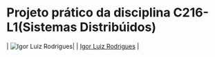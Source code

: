 # Projeto prático da disciplina C216-L1(Sistemas Distribúidos)

| ![Igor Luiz Rodrigues](https://avatars.githubusercontent.com/u/89806466?s=400&u=e8107d3d169b3775f289e49470b097b45d778d68&v=4)|
| [Igor Luiz Rodrigues](https://github.com/igu1nho) |
